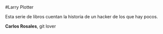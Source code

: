 #Larry Plotter

Esta serie de libros cuentan la historia de un hacker de los que hay pocos.

**Carlos Rosales**, git lover

